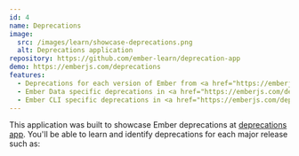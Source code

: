 ```yaml
---
id: 4
name: Deprecations
image:
  src: /images/learn/showcase-deprecations.png
  alt: Deprecations application
repository: https://github.com/ember-learn/deprecation-app
demo: https://emberjs.com/deprecations
features:
  - Deprecations for each version of Ember from <a href="https://emberjs.com/deprecations/v1.x">1.X</a> through <a href="https://emberjs.com/deprecations/v3.x">3.X</a>.
  - Ember Data specific deprecations in <a href="https://emberjs.com/deprecations/ember-data/v2.x">Ember 2.X</a>.
  - Ember CLI specific deprecations in <a href="https://emberjs.com/deprecations/ember-cli/v2.x">Ember 2.X</a>.
---
```

This application was built to showcase Ember deprecations at <a href="http://emberjs.com/deprecations/">deprecations app</a>.  You'll be able to learn and identify deprecations for each major release such as:
